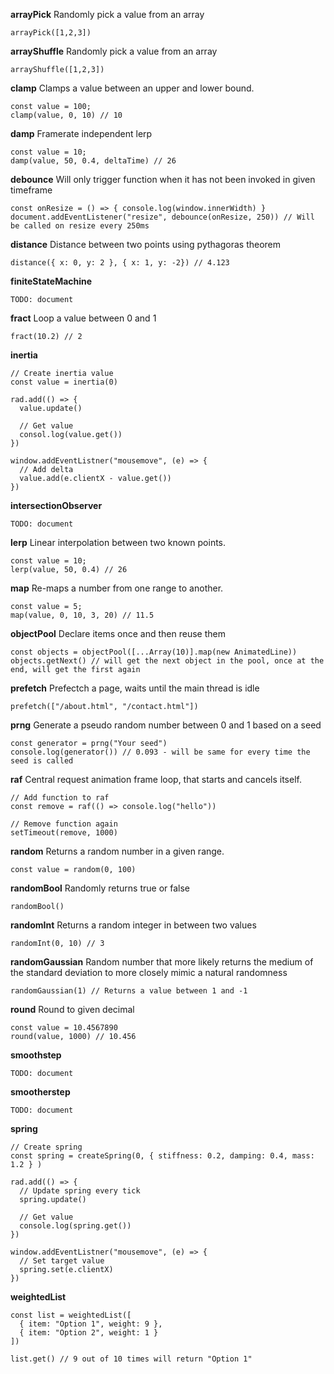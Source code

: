 **arrayPick** Randomly pick a value from an array

```
arrayPick([1,2,3])
```

**arrayShuffle** Randomly pick a value from an array

```
arrayShuffle([1,2,3])
```

**clamp** Clamps a value between an upper and lower bound.

```
const value = 100;
clamp(value, 0, 10) // 10
```

**damp** Framerate independent lerp

```
const value = 10;
damp(value, 50, 0.4, deltaTime) // 26
```

**debounce** Will only trigger function when it has not been invoked in given timeframe

```
const onResize = () => { console.log(window.innerWidth) }
document.addEventListener("resize", debounce(onResize, 250)) // Will be called on resize every 250ms
```

**distance** Distance between two points using pythagoras theorem
```
distance({ x: 0, y: 2 }, { x: 1, y: -2}) // 4.123
```

**finiteStateMachine** 
```
TODO: document
```

**fract** Loop a value between 0 and 1
```
fract(10.2) // 2
```

**inertia** 
```
// Create inertia value
const value = inertia(0)

rad.add(() => {
  value.update()

  // Get value
  consol.log(value.get())
})

window.addEventListner("mousemove", (e) => {
  // Add delta
  value.add(e.clientX - value.get())
})
```

**intersectionObserver** 
```
TODO: document
```

**lerp** Linear interpolation between two known points.

```
const value = 10;
lerp(value, 50, 0.4) // 26
```

**map** Re-maps a number from one range to another.

```
const value = 5;
map(value, 0, 10, 3, 20) // 11.5
```

**objectPool** Declare items once and then reuse them
```
const objects = objectPool([...Array(10)].map(new AnimatedLine))
objects.getNext() // will get the next object in the pool, once at the end, will get the first again
```

**prefetch** Prefectch a page, waits until the main thread is idle

```
prefetch(["/about.html", "/contact.html"])
```

**prng** Generate a pseudo random number between 0 and 1 based on a seed

```
const generator = prng("Your seed")
console.log(generator()) // 0.093 - will be same for every time the seed is called 
```

**raf** Central request animation frame loop, that starts and cancels itself.

```
// Add function to raf
const remove = raf(() => console.log("hello"))

// Remove function again
setTimeout(remove, 1000)
```

**random** Returns a random number in a given range.

```
const value = random(0, 100)
```

**randomBool** Randomly returns true or false

```
randomBool()
```

**randomInt** Returns a random integer in between two values

```
randomInt(0, 10) // 3
```

**randomGaussian** Random number that more likely returns the medium of the standard deviation to more closely mimic a natural randomness
```
randomGaussian(1) // Returns a value between 1 and -1
```

**round** Round to given decimal

```
const value = 10.4567890
round(value, 1000) // 10.456
```

**smoothstep** 
```
TODO: document
```

**smootherstep**
```
TODO: document
```

**spring** 
```
// Create spring
const spring = createSpring(0, { stiffness: 0.2, damping: 0.4, mass: 1.2 } )

rad.add(() => {
  // Update spring every tick
  spring.update()

  // Get value
  console.log(spring.get())
})

window.addEventListner("mousemove", (e) => {
  // Set target value
  spring.set(e.clientX)
})
```

**weightedList**

```
const list = weightedList([
  { item: "Option 1", weight: 9 },
  { item: "Option 2", weight: 1 }
])

list.get() // 9 out of 10 times will return "Option 1"
```



